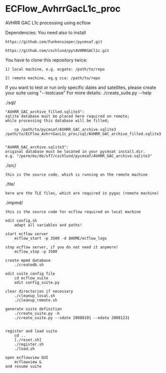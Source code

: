 ECFlow_AvhrrGacL1c_proc
=======================

AVHRR GAC L1c processing using ecflow

Dependencies: You need also to install

    https://github.com/Funkensieper/pycmsaf.git

    https://github.com/cschlund/pytAVHRRGACl1c.git


You have to clone this repository twice:

    1) local machine, e.g. ecgate: /path/to/repo

    2) remote machine, eg.g cca: /path/to/repo


If you want to test or run only specific dates and satellites,
please create your suite using "--testcase"
    For more details: ./create_suite.py --help


./sql/

    "AVHRR_GAC_archive_filled.sqlite3": 
    sqlite database must be placed here required on remote;
    while processing this database will be filled;

        cp /path/to/pycmsaf/AVHRR_GAC_archive.sqlite3 /path/to/ECFlow_AvhrrGacL1c_proc/sql/AVHRR_GAC_archive_filled.sqlite3
    

    "AVHRR_GAC_archive.sqlite3": 
    original database must be located in your pycmsat install.dir.
    e.g. "/perm/ms/de/sf7/cschlund/pycmsaf/AVHRR_GAC_archive.sqlite3"


./src/

    this is the source code, which is running on the remote machine


./tle/

    here are the TLE files, which are required in pygac (remote machine)


./mpmd/

    this is the source code for ecflow required on local machine

    edit config.sh
        adapt all variables and paths!

    start ecflow server
        ecflow_start -p 3500 -d $HOME/ecflow_logs

    stop ecflow server, if you do not need it anymore!
        ecflow_stop -p 3500

    create mpmd database
        ./createdb.sh    

    edit suite config file
        cd ecflow_suite
        edit config_suite.py

    clear directories if necessary
        ./cleanup_local.sh
        ./cleanup_remote.sh

    generate suite definition
        ./create_suite.py -h
        ./create_suite.py --sdate 20080101 --edate 20081231


    register and load suite
        cd ..
        [./reset.sh]
        ./register.sh
        ./load.sh

    open ecflowview GUI
        ecflowview &
    and resume suite


